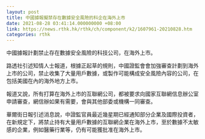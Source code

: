 ```yaml
---
layout: post
title: 中國據報擬禁存在數據安全風險的科企在海外上市
date: 2021-08-28 03:41:14.000000000 +08:00
link: https://news.rthk.hk/rthk/ch/component/k2/1607961-20210828.htm
categories: rthk
---
```


中國據報計劃禁止存在數據安全風險的科技公司，在海外上市。

路透社引述知情人士報道，根據正起草的規則，中國證監會會加強審查計劃到海外上市的公司，禁止收集了大量用戶數據，或製作可能構成安全風險內容的公司，在包括美國在內的海外地方上市。

報道又說，所有打算在海外上市的互聯網公司，都被要求向國家互聯網信息辦公室申請審查，網信辦如果有需要，會與其他部委或機構一同審查。

華爾街日報引述消息說，中證監官員最近幾星期已經通知部分企業及國際投資者，在新規定下，將禁止持有大量用戶數據的互聯網企業在海外上市，至於數據不太敏感的企業，例如醫藥行業等，仍有可能獲批准在海外上市。

